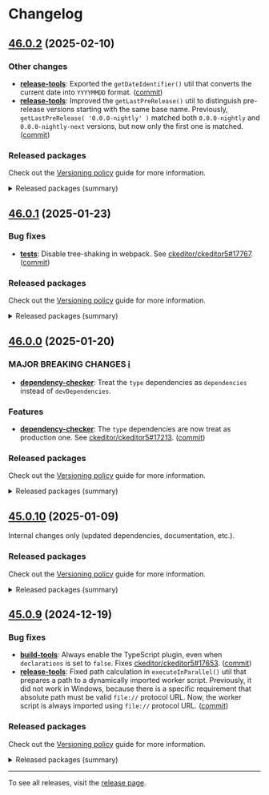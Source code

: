Changelog
=========

## [46.0.2](https://github.com/ckeditor/ckeditor5-dev/compare/v46.0.1...v46.0.2) (2025-02-10)

### Other changes

* **[release-tools](https://www.npmjs.com/package/@ckeditor/ckeditor5-dev-release-tools)**: Exported the `getDateIdentifier()` util that converts the current date into `YYYYMMDD` format. ([commit](https://github.com/ckeditor/ckeditor5-dev/commit/c3496f06a68290f8719e2feb03d0401686216aa6))
* **[release-tools](https://www.npmjs.com/package/@ckeditor/ckeditor5-dev-release-tools)**: Improved the `getLastPreRelease()` util to distinguish pre-release versions starting with the same base name. Previously, `getLastPreRelease( '0.0.0-nightly' )` matched both `0.0.0-nightly` and `0.0.0-nightly-next` versions, but now only the first one is matched. ([commit](https://github.com/ckeditor/ckeditor5-dev/commit/c3496f06a68290f8719e2feb03d0401686216aa6))

### Released packages

Check out the [Versioning policy](https://ckeditor.com/docs/ckeditor5/latest/framework/guides/support/versioning-policy.html) guide for more information.

<details>
<summary>Released packages (summary)</summary>

Other releases:

* [@ckeditor/ckeditor5-dev-build-tools](https://www.npmjs.com/package/@ckeditor/ckeditor5-dev-build-tools/v/46.0.2): v46.0.1 => v46.0.2
* [@ckeditor/ckeditor5-dev-bump-year](https://www.npmjs.com/package/@ckeditor/ckeditor5-dev-bump-year/v/46.0.2): v46.0.1 => v46.0.2
* [@ckeditor/ckeditor5-dev-ci](https://www.npmjs.com/package/@ckeditor/ckeditor5-dev-ci/v/46.0.2): v46.0.1 => v46.0.2
* [@ckeditor/ckeditor5-dev-dependency-checker](https://www.npmjs.com/package/@ckeditor/ckeditor5-dev-dependency-checker/v/46.0.2): v46.0.1 => v46.0.2
* [@ckeditor/ckeditor5-dev-docs](https://www.npmjs.com/package/@ckeditor/ckeditor5-dev-docs/v/46.0.2): v46.0.1 => v46.0.2
* [@ckeditor/ckeditor5-dev-release-tools](https://www.npmjs.com/package/@ckeditor/ckeditor5-dev-release-tools/v/46.0.2): v46.0.1 => v46.0.2
* [@ckeditor/ckeditor5-dev-stale-bot](https://www.npmjs.com/package/@ckeditor/ckeditor5-dev-stale-bot/v/46.0.2): v46.0.1 => v46.0.2
* [@ckeditor/ckeditor5-dev-tests](https://www.npmjs.com/package/@ckeditor/ckeditor5-dev-tests/v/46.0.2): v46.0.1 => v46.0.2
* [@ckeditor/ckeditor5-dev-translations](https://www.npmjs.com/package/@ckeditor/ckeditor5-dev-translations/v/46.0.2): v46.0.1 => v46.0.2
* [@ckeditor/ckeditor5-dev-utils](https://www.npmjs.com/package/@ckeditor/ckeditor5-dev-utils/v/46.0.2): v46.0.1 => v46.0.2
* [@ckeditor/ckeditor5-dev-web-crawler](https://www.npmjs.com/package/@ckeditor/ckeditor5-dev-web-crawler/v/46.0.2): v46.0.1 => v46.0.2
* [@ckeditor/typedoc-plugins](https://www.npmjs.com/package/@ckeditor/typedoc-plugins/v/46.0.2): v46.0.1 => v46.0.2
</details>


## [46.0.1](https://github.com/ckeditor/ckeditor5-dev/compare/v46.0.0...v46.0.1) (2025-01-23)

### Bug fixes

* **[tests](https://www.npmjs.com/package/@ckeditor/ckeditor5-dev-tests)**: Disable tree-shaking in webpack. See [ckeditor/ckeditor5#17767](https://github.com/ckeditor/ckeditor5/issues/17767). ([commit](https://github.com/ckeditor/ckeditor5-dev/commit/0afe20b0819a37d6e1c684fe50ac5512b2c9b370))

### Released packages

Check out the [Versioning policy](https://ckeditor.com/docs/ckeditor5/latest/framework/guides/support/versioning-policy.html) guide for more information.

<details>
<summary>Released packages (summary)</summary>

Other releases:

* [@ckeditor/ckeditor5-dev-build-tools](https://www.npmjs.com/package/@ckeditor/ckeditor5-dev-build-tools/v/46.0.1): v46.0.0 => v46.0.1
* [@ckeditor/ckeditor5-dev-bump-year](https://www.npmjs.com/package/@ckeditor/ckeditor5-dev-bump-year/v/46.0.1): v46.0.0 => v46.0.1
* [@ckeditor/ckeditor5-dev-ci](https://www.npmjs.com/package/@ckeditor/ckeditor5-dev-ci/v/46.0.1): v46.0.0 => v46.0.1
* [@ckeditor/ckeditor5-dev-dependency-checker](https://www.npmjs.com/package/@ckeditor/ckeditor5-dev-dependency-checker/v/46.0.1): v46.0.0 => v46.0.1
* [@ckeditor/ckeditor5-dev-docs](https://www.npmjs.com/package/@ckeditor/ckeditor5-dev-docs/v/46.0.1): v46.0.0 => v46.0.1
* [@ckeditor/ckeditor5-dev-release-tools](https://www.npmjs.com/package/@ckeditor/ckeditor5-dev-release-tools/v/46.0.1): v46.0.0 => v46.0.1
* [@ckeditor/ckeditor5-dev-stale-bot](https://www.npmjs.com/package/@ckeditor/ckeditor5-dev-stale-bot/v/46.0.1): v46.0.0 => v46.0.1
* [@ckeditor/ckeditor5-dev-tests](https://www.npmjs.com/package/@ckeditor/ckeditor5-dev-tests/v/46.0.1): v46.0.0 => v46.0.1
* [@ckeditor/ckeditor5-dev-translations](https://www.npmjs.com/package/@ckeditor/ckeditor5-dev-translations/v/46.0.1): v46.0.0 => v46.0.1
* [@ckeditor/ckeditor5-dev-utils](https://www.npmjs.com/package/@ckeditor/ckeditor5-dev-utils/v/46.0.1): v46.0.0 => v46.0.1
* [@ckeditor/ckeditor5-dev-web-crawler](https://www.npmjs.com/package/@ckeditor/ckeditor5-dev-web-crawler/v/46.0.1): v46.0.0 => v46.0.1
* [@ckeditor/typedoc-plugins](https://www.npmjs.com/package/@ckeditor/typedoc-plugins/v/46.0.1): v46.0.0 => v46.0.1
</details>


## [46.0.0](https://github.com/ckeditor/ckeditor5-dev/compare/v45.0.10...v46.0.0) (2025-01-20)

### MAJOR BREAKING CHANGES [ℹ️](https://ckeditor.com/docs/ckeditor5/latest/framework/guides/support/versioning-policy.html#major-and-minor-breaking-changes)

* **[dependency-checker](https://www.npmjs.com/package/@ckeditor/ckeditor5-dev-dependency-checker)**: Treat the `type` dependencies as `dependencies` instead of `devDependencies`.

### Features

* **[dependency-checker](https://www.npmjs.com/package/@ckeditor/ckeditor5-dev-dependency-checker)**: The `type` dependencies are now treat as production one. See [ckeditor/ckeditor5#17213](https://github.com/ckeditor/ckeditor5/issues/17213). ([commit](https://github.com/ckeditor/ckeditor5-dev/commit/39727984680b51c99f9233b1c5ce9c10c3f7b0e5))

### Released packages

Check out the [Versioning policy](https://ckeditor.com/docs/ckeditor5/latest/framework/guides/support/versioning-policy.html) guide for more information.

<details>
<summary>Released packages (summary)</summary>

Releases containing new features:

* [@ckeditor/ckeditor5-dev-dependency-checker](https://www.npmjs.com/package/@ckeditor/ckeditor5-dev-dependency-checker/v/46.0.0): v45.0.10 => v46.0.0

Other releases:

* [@ckeditor/ckeditor5-dev-build-tools](https://www.npmjs.com/package/@ckeditor/ckeditor5-dev-build-tools/v/46.0.0): v45.0.10 => v46.0.0
* [@ckeditor/ckeditor5-dev-bump-year](https://www.npmjs.com/package/@ckeditor/ckeditor5-dev-bump-year/v/46.0.0): v45.0.10 => v46.0.0
* [@ckeditor/ckeditor5-dev-ci](https://www.npmjs.com/package/@ckeditor/ckeditor5-dev-ci/v/46.0.0): v45.0.10 => v46.0.0
* [@ckeditor/ckeditor5-dev-docs](https://www.npmjs.com/package/@ckeditor/ckeditor5-dev-docs/v/46.0.0): v45.0.10 => v46.0.0
* [@ckeditor/ckeditor5-dev-release-tools](https://www.npmjs.com/package/@ckeditor/ckeditor5-dev-release-tools/v/46.0.0): v45.0.10 => v46.0.0
* [@ckeditor/ckeditor5-dev-stale-bot](https://www.npmjs.com/package/@ckeditor/ckeditor5-dev-stale-bot/v/46.0.0): v45.0.10 => v46.0.0
* [@ckeditor/ckeditor5-dev-tests](https://www.npmjs.com/package/@ckeditor/ckeditor5-dev-tests/v/46.0.0): v45.0.10 => v46.0.0
* [@ckeditor/ckeditor5-dev-translations](https://www.npmjs.com/package/@ckeditor/ckeditor5-dev-translations/v/46.0.0): v45.0.10 => v46.0.0
* [@ckeditor/ckeditor5-dev-utils](https://www.npmjs.com/package/@ckeditor/ckeditor5-dev-utils/v/46.0.0): v45.0.10 => v46.0.0
* [@ckeditor/ckeditor5-dev-web-crawler](https://www.npmjs.com/package/@ckeditor/ckeditor5-dev-web-crawler/v/46.0.0): v45.0.10 => v46.0.0
* [@ckeditor/typedoc-plugins](https://www.npmjs.com/package/@ckeditor/typedoc-plugins/v/46.0.0): v45.0.10 => v46.0.0
</details>


## [45.0.10](https://github.com/ckeditor/ckeditor5-dev/compare/v45.0.9...v45.0.10) (2025-01-09)

Internal changes only (updated dependencies, documentation, etc.).

### Released packages

Check out the [Versioning policy](https://ckeditor.com/docs/ckeditor5/latest/framework/guides/support/versioning-policy.html) guide for more information.

<details>
<summary>Released packages (summary)</summary>

Other releases:

* [@ckeditor/ckeditor5-dev-build-tools](https://www.npmjs.com/package/@ckeditor/ckeditor5-dev-build-tools/v/45.0.10): v45.0.9 => v45.0.10
* [@ckeditor/ckeditor5-dev-bump-year](https://www.npmjs.com/package/@ckeditor/ckeditor5-dev-bump-year/v/45.0.10): v45.0.9 => v45.0.10
* [@ckeditor/ckeditor5-dev-ci](https://www.npmjs.com/package/@ckeditor/ckeditor5-dev-ci/v/45.0.10): v45.0.9 => v45.0.10
* [@ckeditor/ckeditor5-dev-dependency-checker](https://www.npmjs.com/package/@ckeditor/ckeditor5-dev-dependency-checker/v/45.0.10): v45.0.9 => v45.0.10
* [@ckeditor/ckeditor5-dev-docs](https://www.npmjs.com/package/@ckeditor/ckeditor5-dev-docs/v/45.0.10): v45.0.9 => v45.0.10
* [@ckeditor/ckeditor5-dev-release-tools](https://www.npmjs.com/package/@ckeditor/ckeditor5-dev-release-tools/v/45.0.10): v45.0.9 => v45.0.10
* [@ckeditor/ckeditor5-dev-stale-bot](https://www.npmjs.com/package/@ckeditor/ckeditor5-dev-stale-bot/v/45.0.10): v45.0.9 => v45.0.10
* [@ckeditor/ckeditor5-dev-tests](https://www.npmjs.com/package/@ckeditor/ckeditor5-dev-tests/v/45.0.10): v45.0.9 => v45.0.10
* [@ckeditor/ckeditor5-dev-translations](https://www.npmjs.com/package/@ckeditor/ckeditor5-dev-translations/v/45.0.10): v45.0.9 => v45.0.10
* [@ckeditor/ckeditor5-dev-utils](https://www.npmjs.com/package/@ckeditor/ckeditor5-dev-utils/v/45.0.10): v45.0.9 => v45.0.10
* [@ckeditor/ckeditor5-dev-web-crawler](https://www.npmjs.com/package/@ckeditor/ckeditor5-dev-web-crawler/v/45.0.10): v45.0.9 => v45.0.10
* [@ckeditor/typedoc-plugins](https://www.npmjs.com/package/@ckeditor/typedoc-plugins/v/45.0.10): v45.0.9 => v45.0.10
</details>


## [45.0.9](https://github.com/ckeditor/ckeditor5-dev/compare/v45.0.8...v45.0.9) (2024-12-19)

### Bug fixes

* **[build-tools](https://www.npmjs.com/package/@ckeditor/ckeditor5-dev-build-tools)**: Always enable the TypeScript plugin, even when `declarations` is set to `false`. Fixes [ckeditor/ckeditor5#17653](https://github.com/ckeditor/ckeditor5/issues/17653). ([commit](https://github.com/ckeditor/ckeditor5-dev/commit/86f5db1b6aeb3c0e21276df104d4a4c5ee493053))
* **[release-tools](https://www.npmjs.com/package/@ckeditor/ckeditor5-dev-release-tools)**: Fixed path calculation in `executeInParallel()` util that prepares a path to a dynamically imported worker script. Previously, it did not work in Windows, because there is a specific requirement that absolute path must be valid `file://` protocol URL. Now, the worker script is always imported using `file://` protocol URL. ([commit](https://github.com/ckeditor/ckeditor5-dev/commit/3bbf3f4849d91b8613283ebd56ea966501215de1))

### Released packages

Check out the [Versioning policy](https://ckeditor.com/docs/ckeditor5/latest/framework/guides/support/versioning-policy.html) guide for more information.

<details>
<summary>Released packages (summary)</summary>

Other releases:

* [@ckeditor/ckeditor5-dev-build-tools](https://www.npmjs.com/package/@ckeditor/ckeditor5-dev-build-tools/v/45.0.9): v45.0.8 => v45.0.9
* [@ckeditor/ckeditor5-dev-bump-year](https://www.npmjs.com/package/@ckeditor/ckeditor5-dev-bump-year/v/45.0.9): v45.0.8 => v45.0.9
* [@ckeditor/ckeditor5-dev-ci](https://www.npmjs.com/package/@ckeditor/ckeditor5-dev-ci/v/45.0.9): v45.0.8 => v45.0.9
* [@ckeditor/ckeditor5-dev-dependency-checker](https://www.npmjs.com/package/@ckeditor/ckeditor5-dev-dependency-checker/v/45.0.9): v45.0.8 => v45.0.9
* [@ckeditor/ckeditor5-dev-docs](https://www.npmjs.com/package/@ckeditor/ckeditor5-dev-docs/v/45.0.9): v45.0.8 => v45.0.9
* [@ckeditor/ckeditor5-dev-release-tools](https://www.npmjs.com/package/@ckeditor/ckeditor5-dev-release-tools/v/45.0.9): v45.0.8 => v45.0.9
* [@ckeditor/ckeditor5-dev-stale-bot](https://www.npmjs.com/package/@ckeditor/ckeditor5-dev-stale-bot/v/45.0.9): v45.0.8 => v45.0.9
* [@ckeditor/ckeditor5-dev-tests](https://www.npmjs.com/package/@ckeditor/ckeditor5-dev-tests/v/45.0.9): v45.0.8 => v45.0.9
* [@ckeditor/ckeditor5-dev-translations](https://www.npmjs.com/package/@ckeditor/ckeditor5-dev-translations/v/45.0.9): v45.0.8 => v45.0.9
* [@ckeditor/ckeditor5-dev-utils](https://www.npmjs.com/package/@ckeditor/ckeditor5-dev-utils/v/45.0.9): v45.0.8 => v45.0.9
* [@ckeditor/ckeditor5-dev-web-crawler](https://www.npmjs.com/package/@ckeditor/ckeditor5-dev-web-crawler/v/45.0.9): v45.0.8 => v45.0.9
* [@ckeditor/typedoc-plugins](https://www.npmjs.com/package/@ckeditor/typedoc-plugins/v/45.0.9): v45.0.8 => v45.0.9
</details>

---

To see all releases, visit the [release page](https://github.com/ckeditor/ckeditor5-dev/releases).
